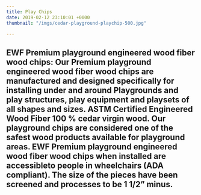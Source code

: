 ```yaml
---
title: Play Chips
date: 2019-02-12 23:10:01 +0000
thumbnail: "/imgs/cedar-playground-playchip-500.jpg"

---
```

EWF Premium playground engineered wood fiber wood chips: Our Premium playground engineered wood fiber wood chips are manufactured and designed specifically for installing under and around Playgrounds and play structures, play equipment and playsets of all shapes and sizes. ASTM Certified Engineered Wood Fiber 100 % cedar virgin wood. Our playground chips are considered one of the safest wood products available for playground areas. EWF Premium playground engineered wood fiber wood chips when installed are accessibleto people in wheelchairs (ADA compliant). The size of the pieces have been screened and processes to be 1 1/2” minus.
---